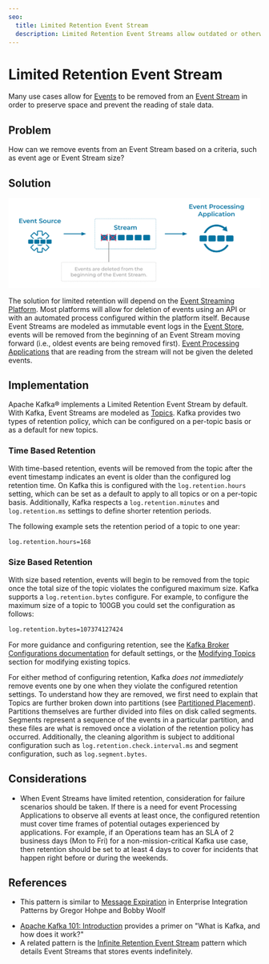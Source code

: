 ```yaml
---
seo:
  title: Limited Retention Event Stream
  description: Limited Retention Event Streams allow outdated or otherwise undesired events to be removed from an Event Stream.
---
```


# Limited Retention Event Stream
Many use cases allow for [Events](../event/event.md) to be removed from an [Event Stream](../event-stream/event-stream.md) in order to preserve space and prevent the reading of stale data.

## Problem
How can we remove events from an Event Stream based on a criteria, such as event age or Event Stream size?

## Solution
![limited-retention-event-stream](../img/limited-retention-event-stream.svg)

The solution for limited retention will depend on the [Event Streaming Platform](../event-stream/event-streaming-platform.md). Most platforms will allow for deletion of events using an API or with an automated process configured within the platform itself. Because Event Streams are modeled as immutable event logs in the [Event Store](../event-storage/event-store.md), events will be removed from the beginning of an Event Stream moving forward (i.e., oldest events are being removed first). [Event Processing Applications](../event-processing/event-processing-application.md) that are reading from the stream will not be given the deleted events.

## Implementation
Apache Kafka® implements a Limited Retention Event Stream by default. With Kafka, Event Streams are modeled as [Topics](https://docs.confluent.io/platform/current/kafka/introduction.html#main-concepts-and-terminology). Kafka provides two types of retention policy, which can be configured on a per-topic basis or as a default for new topics.

### Time Based Retention
With time-based retention, events will be removed from the topic after the event timestamp indicates an event is older than the configured log retention time. On Kafka this is configured with the `log.retention.hours` setting, which can be set as a default to apply to all topics or on a per-topic basis. Additionally, Kafka respects a `log.retention.minutes` and `log.retention.ms` settings to define shorter retention periods.

The following example sets the retention period of a topic to one year: 

```bash
log.retention.hours=168
```

### Size Based Retention
With size based retention, events will begin to be removed from the topic once the total size of the topic violates the configured maximum size. Kafka supports a `log.retention.bytes` configure. For example, to configure the maximum size of a topic to 100GB you could set the configuration as follows: 
 
```bash
log.retention.bytes=107374127424
```

For more guidance and configuring retention, see the [Kafka Broker Configurations documentation](https://docs.confluent.io/platform/current/installation/configuration/broker-configs.html) for default settings, or the [Modifying Topics](https://docs.confluent.io/platform/current/kafka/post-deployment.html#modifying-topics) section for modifying existing topics.

For either method of configuring retention, Kafka _does not immediately_ remove events one by one when they violate the configured retention settings. To understand how they are removed, we first need to explain that Topics are further broken down into partitions (see [Partitioned Placement](../event-stream/partitioned-placement.md)). Partitions themselves are further divided into files on disk called segments. Segments represent a sequence of the events in a particular partition, and these files are what is removed once a violation of the retention policy has occurred. Additionally, the cleaning algorithm is subject to additional configuration such as `log.retention.check.interval.ms` and segment configuration, such as `log.segment.bytes`. 


## Considerations
* When Event Streams have limited retention, consideration for failure scenarios should be taken. If there is a need for event Processing Applications to observe all events at least once, the configured retention must cover time frames of potential outages experienced by applications. For example, if an Operations team has an SLA of 2 business days (Mon to Fri) for a non-mission-critical Kafka use case, then retention should be set to at least 4 days to cover for incidents that happen right before or during the weekends.

## References
* This pattern is similar to [Message Expiration](https://www.enterpriseintegrationpatterns.com/patterns/messaging/MessageExpiration.html) in Enterprise Integration Patterns by Gregor Hohpe and Bobby Woolf
<!-- TODO: the following link needs to be to the new DCI 101 course-->
* [Apache Kafka 101: Introduction](https://www.youtube.com/watch?v=qu96DFXtbG4) provides a primer on "What is Kafka, and how does it work?"
* A related pattern is the [Infinite Retention Event Stream](infinite-retention-event-stream.md) pattern which details Event Streams that stores events indefinitely.

